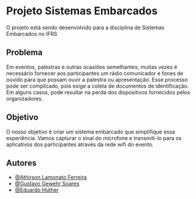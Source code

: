 # Projeto Sistemas Embarcados

O projeto está sendo desenvolvido para a disciplina de Sistemas Embarcados no IFRS

## Problema 

Em eventos, palestras e outras ocasiões semelhantes, muitas vezes é necessário fornecer aos participantes um rádio comunicador e fones de ouvido para que possam ouvir a palestra ou apresentação. Esse processo pode ser complicado, pois exige a coleta de documentos de identificação. Em alguns casos, pode resultar na perda dos dispositivos fornecidos pelos organizadores.
## Objetivo

O nosso objetivo é criar um sistema embarcado que simplifique essa experiência. Vamos capturar o sinal do microfone e transmiti-lo para os aplicativos dos participantes através da rede wifi do evento.
## Autores

- [@Athirson Lamonato Ferreira](https://github.com/AthirsonLamonato)
- [@Gustavo Gewehr Soares](https://github.com/gusgewehr)
- [@Eduardo Huther](https://github.com/eduardohuther)

